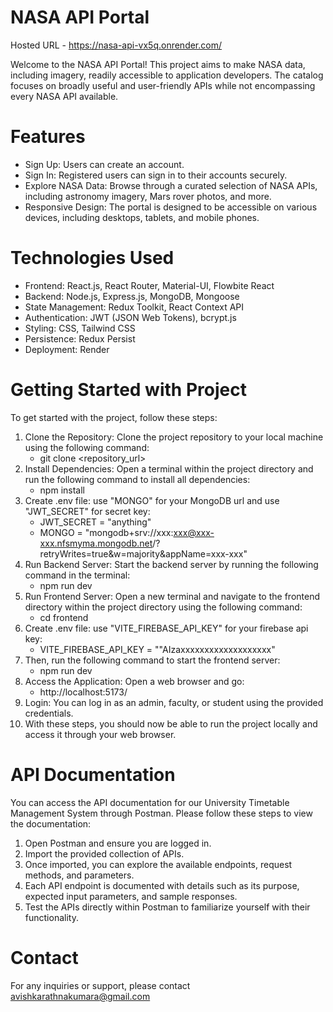 # NASA API Portal

Hosted URL - https://nasa-api-vx5q.onrender.com/

Welcome to the NASA API Portal! This project aims to make NASA data, including imagery, readily accessible to application developers. The catalog focuses on broadly useful and user-friendly APIs while not encompassing every NASA API available.

# Features

- Sign Up: Users can create an account.
- Sign In: Registered users can sign in to their accounts securely.
- Explore NASA Data: Browse through a curated selection of NASA APIs, including astronomy imagery, Mars rover photos, and more.
- Responsive Design: The portal is designed to be accessible on various devices, including desktops, tablets, and mobile phones.

# Technologies Used

- Frontend: React.js, React Router, Material-UI, Flowbite React
- Backend: Node.js, Express.js, MongoDB, Mongoose
- State Management: Redux Toolkit, React Context API
- Authentication: JWT (JSON Web Tokens), bcrypt.js
- Styling: CSS, Tailwind CSS
- Persistence: Redux Persist
- Deployment: Render

# Getting Started with Project

To get started with the project, follow these steps:

1. Clone the Repository: Clone the project repository to your local machine using the following command:
    - git clone <repository_url> 
2. Install Dependencies: Open a terminal within the project directory and run the following command to install all dependencies:
    - npm install 
3. Create .env file: use "MONGO" for your MongoDB url and use "JWT_SECRET" for secret key:
    - JWT_SECRET = "anything"
    - MONGO = "mongodb+srv://xxx:xxx@xxx-xxx.nfsmyma.mongodb.net/?retryWrites=true&w=majority&appName=xxx-xxx"
4. Run Backend Server: Start the backend server by running the following command in the terminal:
    - npm run dev
5. Run Frontend Server: Open a new terminal and navigate to the frontend directory within the project directory using the following command:
    - cd frontend
6. Create .env file: use "VITE_FIREBASE_API_KEY" for your firebase api key:
    - VITE_FIREBASE_API_KEY  = ""AIzaxxxxxxxxxxxxxxxxxxx"
7. Then, run the following command to start the frontend server:
    - npm run dev
8. Access the Application: Open a web browser and go:
    -  http://localhost:5173/
9. Login: You can log in as an admin, faculty, or student using the provided credentials.
10. With these steps, you should now be able to run the project locally and access it through your web browser.

# API Documentation

You can access the API documentation for our University Timetable Management System through Postman. Please follow these steps to view the documentation:

1. Open Postman and ensure you are logged in.
2. Import the provided collection of APIs.
3. Once imported, you can explore the available endpoints, request methods, and parameters.
4. Each API endpoint is documented with details such as its purpose, expected input parameters, and sample responses.
5. Test the APIs directly within Postman to familiarize yourself with their functionality.

# Contact

For any inquiries or support, please contact avishkarathnakumara@gmail.com